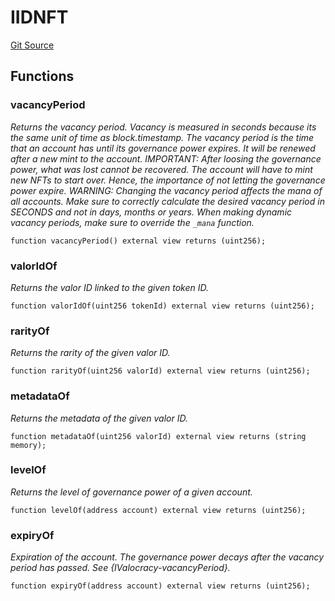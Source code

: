 # IIDNFT
[Git Source](https://github.com/w3b3d3v/valocracy-contracts/blob/4dd7e8efca2b95983b263ee58c9706887af43545/src/interfaces/IIDNFT.sol)


## Functions
### vacancyPeriod

*Returns the vacancy period. Vacancy is measured in seconds because
its the same unit of time as block.timestamp.
The vacancy period is the time that an account has until its governance
power expires. It will be renewed after a new mint to the account.
IMPORTANT: After loosing the governance power, what was lost cannot be
recovered. The account will have to mint new NFTs to start over. Hence,
the importance of not letting the governance power expire.
WARNING: Changing the vacancy period affects the mana of all accounts.
Make sure to correctly calculate the desired vacancy period in SECONDS
and not in days, months or years. When making dynamic vacancy periods,
make sure to override the `_mana` function.*


```solidity
function vacancyPeriod() external view returns (uint256);
```

### valorIdOf

*Returns the valor ID linked to the given token ID.*


```solidity
function valorIdOf(uint256 tokenId) external view returns (uint256);
```

### rarityOf

*Returns the rarity of the given valor ID.*


```solidity
function rarityOf(uint256 valorId) external view returns (uint256);
```

### metadataOf

*Returns the metadata of the given valor ID.*


```solidity
function metadataOf(uint256 valorId) external view returns (string memory);
```

### levelOf

*Returns the level of governance power of a given account.*


```solidity
function levelOf(address account) external view returns (uint256);
```

### expiryOf

*Expiration of the account. The governance power decays after the
vacancy period has passed. See {IValocracy-vacancyPeriod}.*


```solidity
function expiryOf(address account) external view returns (uint256);
```

